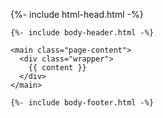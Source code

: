 <!DOCTYPE html>
<html lang="{{ page.lang | default: site.lang | default: "en" }}">

  {%- include html-head.html -%}

  <body>

    {%- include body-header.html -%}

    <main class="page-content">
      <div class="wrapper">
        {{ content }}
      </div>
    </main>

    {%- include body-footer.html -%}

  </body>

</html>
